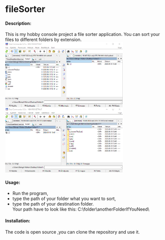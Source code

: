 # fileSorter
#### Description:   
This is my hobby console project a file sorter application.
You can sort your files to different folders by extension.
<img src="imgs/folder1-2.png" width=75% height=75%>
#### Usage:  
* Run the program,  
* type the path of your folder what you want to sort,  
* type the path of your destination folder.  
Your path have to look like this:  C:\\folder\\anotherFolderIfYouNeed\\  

#### Installation:  
The code is open source ,you can clone the repository and use it. 
